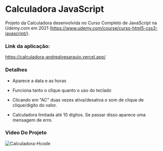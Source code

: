 # Calculadora JavaScript

Projeto da Calculadora desenvolvida no Curso Completo de JavaScript na Udemy.com em 2021
(https://www.udemy.com/course/curso-html5-css3-javascript/).

### Link da aplicação:

https://calculadora-andrealvesaraujo.vercel.app/

### Detalhes

- Aparece a data e as horas

- Funciona tanto o clique quanto o uso do teclado

- Clicando em "AC" duas vezes ativa/desativa o som de clique de clique/digito do valor.

- Calculadora limitada até 10 digitos. Se passar disso aparece uma mensagem de erro.

### Video Do Projeto

![Calculadora-Hcode](https://user-images.githubusercontent.com/18336972/112408600-dcd93d00-8cf6-11eb-9d8c-03f7a7b3bd5c.gif)


